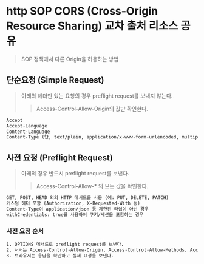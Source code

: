 # http SOP CORS (Cross-Origin Resource Sharing) 교차 출처 리소스 공유

> SOP 정책에서 다른 Origin을 허용하는 방법

## 단순요청 (Simple Request)

> 아래의 헤더만 있는 요청의 경우 preflight request를 보내지 않는다.
>
> > Access-Control-Allow-Origin의 값만 확인한다.

```txt
Accept
Accept-Language
Content-Language
Content-Type (단, text/plain, application/x-www-form-urlencoded, multipart/form-data)
```

## 사전 요청 (Preflight Request)

> 아래의 경우 반드시 preflight request를 보낸다.
>
> > Access-Control-Allow-\* 의 모든 값을 확인한다.

```txt
GET, POST, HEAD 외의 HTTP 메서드를 사용 (예: PUT, DELETE, PATCH)
커스텀 헤더 포함 (Authorization, X-Requested-With 등)
Content-Type이 application/json 등 제한된 타입이 아닌 경우
withCredentials: true를 사용하여 쿠키/세션을 포함하는 경우
```

### 사전 요청 순서

```txt
1. OPTIONS 메서드로 preflight request를 보낸다.
2. 서버는 Access-Control-Allow-Origin, Access-Control-Allow-Methods, Access-Control-Allow-Headers, Access-Control-Allow-Credentials 헤더를 포함한 응답을 보낸다.
3. 브라우저는 응답을 확인하고 실제 요청을 보낸다.
```
